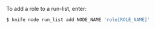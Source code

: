 To add a role to a run-list, enter:

``` bash
$ knife node run_list add NODE_NAME 'role[ROLE_NAME]'
```